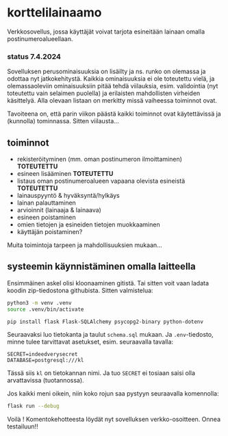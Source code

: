 # korttelilainaamo

Verkkosovellus, jossa käyttäjät voivat tarjota esineitään lainaan omalla postinumeroalueellaan.

### status 7.4.2024

Sovelluksen perusominaisuuksia on lisäilty ja ns. runko on olemassa ja odottaa nyt jatkokehitystä. Kaikkia ominaisuuksia ei ole toteutettu vielä, ja olemassaoleviin ominaisuuksiin pitää tehdä viilauksia, esim. validointia (nyt toteutettu vain selaimen puolella) ja erilaisten mahdollisten virheiden käsittelyä. Alla olevaan listaan on merkitty missä vaiheessa toiminnot ovat.

Tavoiteena on, että parin viikon päästä kaikki toiminnot ovat käytettävissä ja (kunnolla) tominnassa. Sitten viilausta...

## toiminnot

* rekisteröityminen (mm. oman postinumeron ilmoittaminen) **TOTEUTETTU**
* esineen lisääminen **TOTEUTETTU**
* listaus oman postinumeroalueen vapaana olevista esineistä **TOTEUTETTU**
* lainauspyyntö & hyväksyntä/hylkäys
* lainan palauttaminen
* arvioinnit (lainaaja & lainaava)
* esineen poistaminen
* omien tietojen ja esineiden tietojen muokkaaminen
* käyttäjän poistaminen?

Muita toimintoja tarpeen ja mahdollisuuksien mukaan...

## systeemin käynnistäminen omalla laitteella

Ensimmäinen askel olisi kloonaaminen gitistä. Tai sitten voit vaan ladata koodin zip-tiedostona githubista. Sitten valmistelua:

```bash
python3 -m venv .venv
source .venv/bin/activate

pip install flask Flask-SQLAlchemy psycopg2-binary python-dotenv
```

Seuraavaksi luo tietokanta ja taulut `schema.sql` mukaan. Ja `.env`-tiedosto, minne tulee tarvittavat asetukset, esim. seuraavalla tavalla:

```env
SECRET=indeedverysecret
DATABASE=postgresql:///kl
```

Tässä siis `kl` on tietokannan nimi. Ja tuo `SECRET` ei tosiaan saisi olla arvattavissa (tuotannossa).

Jos kaikki meni oikein, niin koko rojun saa pystyyn seuraavalla komennolla:

```bash
flask run --debug
```

Voilà ! Komentokehotteesta löydät nyt sovelluksen verkko-osoitteen. Onnea testailuun!!
